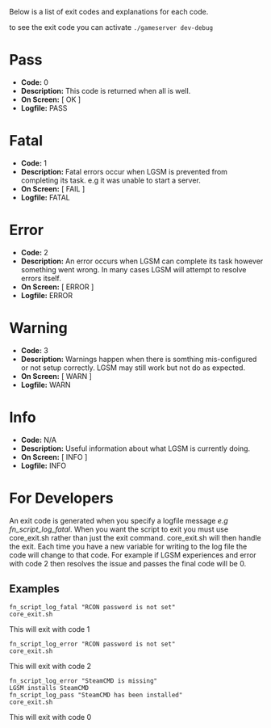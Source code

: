 Below is a list of exit codes and explanations for each code.

to see the exit code you can activate `./gameserver dev-debug`

# Pass
* **Code:** 0
* **Description:** This code is returned when all is well.
* **On Screen:** [ OK ]
* **Logfile:** PASS

# Fatal
* **Code:** 1
* **Description:** Fatal errors occur when LGSM is prevented from completing its task. e.g it was unable to start a server.
* **On Screen:** [ FAIL ]
* **Logfile:** FATAL

# Error
* **Code:** 2
* **Description:** An error occurs when LGSM can complete its task however something went wrong. In many cases LGSM will attempt to resolve errors itself.
* **On Screen:** [ ERROR ]
* **Logfile:** ERROR

# Warning
* **Code:** 3
* **Description:** Warnings happen when there is somthing mis-configured or not setup correctly. LGSM may still work but not do as expected.
* **On Screen:** [ WARN ]
* **Logfile:** WARN

# Info
* **Code:** N/A
* **Description:** Useful information about what LGSM is currently doing.
* **On Screen:** [ INFO ]
* **Logfile:** INFO

# For Developers

An exit code is generated when you specify a logfile message _e.g fn_script_log_fatal_.
When you want the script to exit you must use core_exit.sh rather than just the exit command. core_exit.sh will then handle the exit. Each time you have a new variable for writing to the log file the code will change to that code. For example if LGSM experiences and error with code 2 then resolves the issue and passes the final code will be 0.

Examples
--------

    fn_script_log_fatal "RCON password is not set"
    core_exit.sh

This will exit with code 1

    fn_script_log_error "RCON password is not set"
    core_exit.sh

This will exit with code 2

    fn_script_log_error "SteamCMD is missing"
    LGSM installs SteamCMD
    fn_script_log_pass "SteamCMD has been installed"
    core_exit.sh

This will exit with code 0